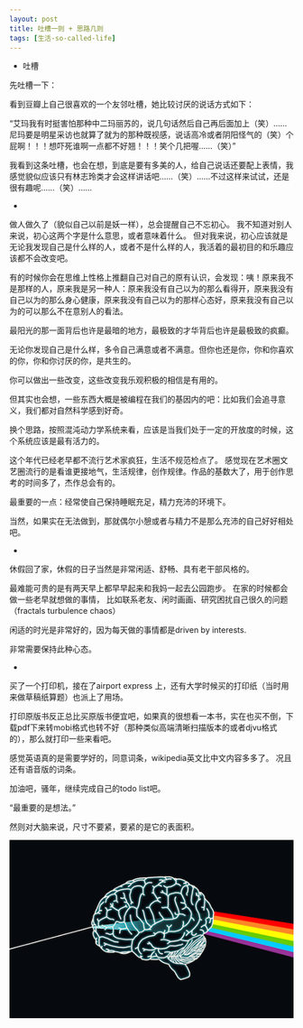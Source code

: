 ```yaml
---
layout: post
title: 吐槽一则 + 思路几则
tags: [生活-so-called-life]
---
```



- 吐槽

先吐槽一下：

看到豆瓣上自己很喜欢的一个友邻吐槽，她比较讨厌的说话方式如下：

“艾玛我有时挺害怕那种中二玛丽苏的，说几句话然后自己再后面加上（笑）……尼玛要是明星采访也就算了就为的那种既视感，说话高冷或者阴阳怪气的（笑）个屁啊！！！想吓死谁啊一点都不好翘！！！笑个几把喔……（笑）”

我看到这条吐槽，也会在想，到底是要有多美的人，给自己说话还要配上表情，我感觉貌似应该只有林志玲类才会这样讲话吧……（笑）……不过这样来试试，还是很有趣呢……（笑）……

-

做人做久了（貌似自己以前是妖一样），总会提醒自己不忘初心。
我不知道对别人来说，初心这两个字是什么意思，或者意味着什么。
但对我来说，初心应该就是无论我发现自己是什么样的人，或者不是什么样的人，我活着的最初目的和乐趣应该都不会改变吧。

有的时候你会在思维上性格上推翻自己对自己的原有认识，会发现：咦！原来我不是那样的人，原来我是另一种人：原来我没有自己以为的那么看得开，原来我没有自己以为的那么身心健康，原来我没有自己以为的那样心态好，原来我没有自己以为的可以那么不在意别人的看法。

最阳光的那一面背后也许是最暗的地方，最极致的才华背后也许是最极致的疯癫。

无论你发现自己是什么样，多令自己满意或者不满意。但你也还是你，你和你喜欢的你，你和你讨厌的你，是共生的。

你可以做出一些改变，这些改变我乐观积极的相信是有用的。

但其实也会想，一些东西大概是被编程在我们的基因内的吧：比如我们会追寻意义，我们都对自然科学感到好奇。

换个思路，按照混沌动力学系统来看，应该是当我们处于一定的开放度的时候，这个系统应该是最有活力的。

这个年代已经老早都不流行艺术家疯狂，生活不规范检点了。
感觉现在艺术圈文艺圈流行的是看谁更接地气，生活规律，创作规律。作品的基数大了，用于创作思考的时间多了，杰作总会有的。

最重要的一点：经常使自己保持睡眠充足，精力充沛的环境下。

当然，如果实在无法做到，那就偶尔小憩或者与精力不是那么充沛的自己好好相处吧。

-

休假回了家，休假的日子当然是非常闲适、舒畅、具有老干部风格的。

最难能可贵的是有两天早上都早早起来和我妈一起去公园跑步。
在家的时候都会做一些老早就想做的事情，
比如联系老友、闲时画画、研究困扰自己很久的问题（fractals turbulence chaos）

闲适的时光是非常好的，因为每天做的事情都是driven by interests.

非常需要保持此种心态。

-
买了一个打印机，接在了airport express 上，还有大学时候买的打印纸（当时用来做草稿纸算题）也派上了用场。

打印原版书反正总比买原版书便宜吧，如果真的很想看一本书，实在也买不倒，下载pdf下来转mobi格式也转不好（那种类似高端清晰扫描版本的或者djvu格式的），那么就打印一些来看吧。

感觉英语真的是需要学好的，同意词条，wikipedia英文比中文内容多多了。
况且还有语音版的词条。

加油吧，骚年，继续完成自己的todo list吧。

“最重要的是想法。”

然则对大脑来说，尺寸不要紧，要紧的是它的表面积。

![](../assets/figures/brain_rainbow.png)


